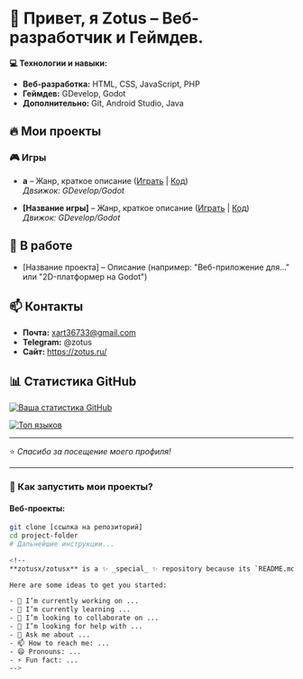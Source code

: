 # 🚀 Привет, я Zotus – Веб-разработчик и Геймдев.

**💻 Технологии и навыки:**  
- **Веб-разработка:** HTML, CSS, JavaScript, PHP  
- **Геймдев:** GDevelop, Godot
- **Дополнительно:** Git, Android Studio, Java  

## 🔥 Мои проекты

### 🎮 Игры  
- **a** – Жанр, краткое описание ([Играть](#) | [Код](#))  
  *Двsижок: GDevelop/Godot*  

- **[Название игры]** – Жанр, краткое описание ([Играть](#) | [Код](#))  
  *Движок: GDevelop/Godot*  

## 📌 В работе  
- [Название проекта] – Описание (например: "Веб-приложение для..." или "2D-платформер на Godot")  

## 📫 Контакты  
- **Почта:** xart36733@gmail.com  
- **Telegram:** @zotus 
- **Сайт:** https://zotus.ru/  

## 📊 Статистика GitHub  
[![Ваша статистика GitHub](https://github-readme-stats.vercel.app/api?username=yourusername&show_icons=true&theme=radical)](https://github.com/yourusername)  

[![Топ языков](https://github-readme-stats.vercel.app/api/top-langs/?username=yourusername&layout=compact&theme=radical)](https://github.com/yourusername)  

---

⭐ *Спасибо за посещение моего профиля!*  

---

### 🔧 Как запустить мои проекты?  
#### Веб-проекты:  
```bash
git clone [ссылка на репозиторий]
cd project-folder
# Дальнейшие инструкции...

<!--
**zotusx/zotusx** is a ✨ _special_ ✨ repository because its `README.md` (this file) appears on your GitHub profile.

Here are some ideas to get you started:

- 🔭 I’m currently working on ...
- 🌱 I’m currently learning ...
- 👯 I’m looking to collaborate on ...
- 🤔 I’m looking for help with ...
- 💬 Ask me about ...
- 📫 How to reach me: ...
- 😄 Pronouns: ...
- ⚡ Fun fact: ...
-->
